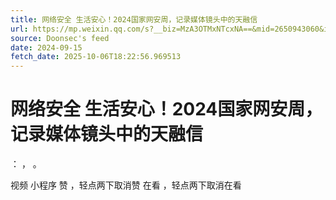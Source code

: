 ```yaml
---
title: 网络安全 生活安心！2024国家网安周，记录媒体镜头中的天融信
url: https://mp.weixin.qq.com/s?__biz=MzA3OTMxNTcxNA==&mid=2650943060&idx=1&sn=0f790a7ebf8301fd2b6c7b493f033aba
source: Doonsec's feed
date: 2024-09-15
fetch_date: 2025-10-06T18:22:56.969513
---
```


# 网络安全 生活安心！2024国家网安周，记录媒体镜头中的天融信

：
，
。

视频
小程序
赞
，轻点两下取消赞
在看
，轻点两下取消在看
